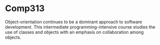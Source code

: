 # Comp313

Object-orientation continues to be a dominant approach to software development. This intermediate programming-intensive course studies the use of classes and objects with an emphasis on collaboration among objects.
